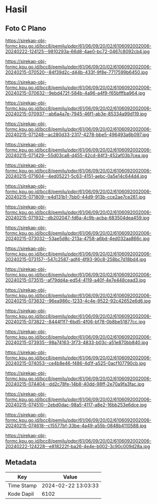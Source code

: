 # Hasil

## Foto C Plano

https://sirekap-obj-formc.kpu.go.id/bcc8/pemilu/pdpr/61/06/09/20/02/6106092002006-20240222-124125--9810293a-66d8-4ae0-bc72-0467c8092cb4.jpg

https://sirekap-obj-formc.kpu.go.id/bcc8/pemilu/pdpr/61/06/09/20/02/6106092002006-20240215-070520--84f39d2c-d44b-433f-9f8e-7717599b6450.jpg

https://sirekap-obj-formc.kpu.go.id/bcc8/pemilu/pdpr/61/06/09/20/02/6106092002006-20240215-070632--9ebd472f-584b-4a96-a4f9-f65bfffba964.jpg

https://sirekap-obj-formc.kpu.go.id/bcc8/pemilu/pdpr/61/06/09/20/02/6106092002006-20240215-070937--ab6a4a7e-7945-46f1-ab3e-85334a99d119.jpg

https://sirekap-obj-formc.kpu.go.id/bcc8/pemilu/pdpr/61/06/09/20/02/6106092002006-20240215-071248--ac280d33-2317-4278-bbe5-496493a6b097.jpg

https://sirekap-obj-formc.kpu.go.id/bcc8/pemilu/pdpr/61/06/09/20/02/6106092002006-20240215-071429--55d03ca8-d455-42cd-84f3-452af03b7cea.jpg

https://sirekap-obj-formc.kpu.go.id/bcc8/pemilu/pdpr/61/06/09/20/02/6106092002006-20240215-071604--4ed05221-5c63-4151-aebc-0a5e14c644d4.jpg

https://sirekap-obj-formc.kpu.go.id/bcc8/pemilu/pdpr/61/06/09/20/02/6106092002006-20240215-071809--e4d131b1-7bb0-44d9-913b-cce2ae7ce261.jpg

https://sirekap-obj-formc.kpu.go.id/bcc8/pemilu/pdpr/61/06/09/20/02/6106092002006-20240215-071932--db202047-fd6a-4c9b-acba-683504dea459.jpg

https://sirekap-obj-formc.kpu.go.id/bcc8/pemilu/pdpr/61/06/09/20/02/6106092002006-20240215-073032--53ae5d8c-213a-4758-a6bd-4ed032aa866c.jpg

https://sirekap-obj-formc.kpu.go.id/bcc8/pemilu/pdpr/61/06/09/20/02/6106092002006-20240215-073157--547c2587-adf4-4f93-90c8-258bc7d18bd4.jpg

https://sirekap-obj-formc.kpu.go.id/bcc8/pemilu/pdpr/61/06/09/20/02/6106092002006-20240215-073515--af79dd4a-ed54-4119-a40f-4e7e448cead3.jpg

https://sirekap-obj-formc.kpu.go.id/bcc8/pemilu/pdpr/61/06/09/20/02/6106092002006-20240215-073632--96ea986c-1233-4c4e-9522-92c42652e6d6.jpg

https://sirekap-obj-formc.kpu.go.id/bcc8/pemilu/pdpr/61/06/09/20/02/6106092002006-20240215-073822--8444f1f7-6bd5-4f06-bf78-0b8be51877cc.jpg

https://sirekap-obj-formc.kpu.go.id/bcc8/pemilu/pdpr/61/06/09/20/02/6106092002006-20240215-073935--98a74163-3f73-4833-b03c-a51e870bb840.jpg

https://sirekap-obj-formc.kpu.go.id/bcc8/pemilu/pdpr/61/06/09/20/02/6106092002006-20240215-074053--ce4b8e46-f486-4d1f-a525-0acf107790cb.jpg

https://sirekap-obj-formc.kpu.go.id/bcc8/pemilu/pdpr/61/06/09/20/02/6106092002006-20240215-074404--dd2c78fe-14b8-40dd-98ff-2e70a9fa3fac.jpg

https://sirekap-obj-formc.kpu.go.id/bcc8/pemilu/pdpr/61/06/09/20/02/6106092002006-20240215-074510--2ebd0dac-98a5-4117-a8e2-16bb253e6dce.jpg

https://sirekap-obj-formc.kpu.go.id/bcc8/pemilu/pdpr/61/06/09/20/02/6106092002006-20240215-074618--c15577bf-33be-4a49-a55b-0848b4110588.jpg

https://sirekap-obj-formc.kpu.go.id/bcc8/pemilu/pdpr/61/06/09/20/02/6106092002006-20240222-124228--e818222f-ba26-4e4e-b002-3c90c009d28a.jpg


## Metadata

| Key        | Value               |
| ---------- | ------------------- |
| Time Stamp | 2024-02-22 13:03:33 |
| Kode Dapil | 6102                |



